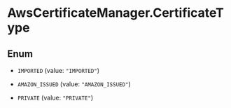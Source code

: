 # AwsCertificateManager.CertificateType

## Enum


* `IMPORTED` (value: `"IMPORTED"`)

* `AMAZON_ISSUED` (value: `"AMAZON_ISSUED"`)

* `PRIVATE` (value: `"PRIVATE"`)


